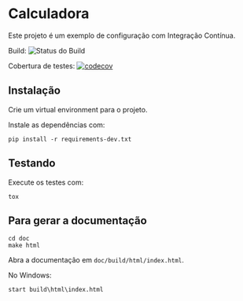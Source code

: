 Calculadora
===========

Este projeto é um exemplo de configuração com Integração Contínua.

Build: 
![Status do Build](https://travis-ci.org/lskbr/calculadora_ci.svg?branch=master)

Cobertura de testes:
[![codecov](https://codecov.io/gh/lskbr/calculadora_ci/branch/master/graph/badge.svg?token=7ldkFV2XOG)](https://codecov.io/gh/lskbr/calculadora_ci)

Instalação
----------

Crie um virtual environment para o projeto.

Instale as dependências com:

```pip install -r requirements-dev.txt```

Testando
--------

Execute os testes com:

```tox```

Para gerar a documentação
-------------------------

```
cd doc
make html
```

Abra a documentação em `doc/build/html/index.html`.

No Windows: 

```
start build\html\index.html
```